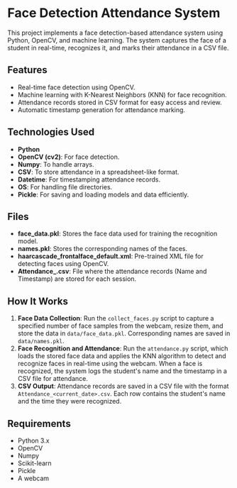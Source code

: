 # Face Detection Attendance System

This project implements a face detection-based attendance system using Python, OpenCV, and machine learning. The system captures the face of a student in real-time, recognizes it, and marks their attendance in a CSV file.

## Features
- Real-time face detection using OpenCV.
- Machine learning with K-Nearest Neighbors (KNN) for face recognition.
- Attendance records stored in CSV format for easy access and review.
- Automatic timestamp generation for attendance marking.

## Technologies Used
- **Python**
- **OpenCV (cv2)**: For face detection.
- **Numpy**: To handle arrays.
- **CSV**: To store attendance in a spreadsheet-like format.
- **Datetime**: For timestamping attendance records.
- **OS**: For handling file directories.
- **Pickle**: For saving and loading models and data efficiently.

## Files
- **face_data.pkl**: Stores the face data used for training the recognition model.
- **names.pkl**: Stores the corresponding names of the faces.
- **haarcascade_frontalface_default.xml**: Pre-trained XML file for detecting faces using OpenCV.
- **Attendance_<date>.csv**: File where the attendance records (Name and Timestamp) are stored for each session.

## How It Works
1. **Face Data Collection**: Run the `collect_faces.py` script to capture a specified number of face samples from the webcam, resize them, and store the data in `data/face_data.pkl`. Corresponding names are saved in `data/names.pkl`.
2. **Face Recognition and Attendance**: Run the `attendance.py` script, which loads the stored face data and applies the KNN algorithm to detect and recognize faces in real-time using the webcam. When a face is recognized, the system logs the student's name and the timestamp in a CSV file for attendance.
3. **CSV Output**: Attendance records are saved in a CSV file with the format `Attendance_<current_date>.csv`. Each row contains the student's name and the time they were recognized.

## Requirements
- Python 3.x
- OpenCV
- Numpy
- Scikit-learn
- Pickle
- A webcam

